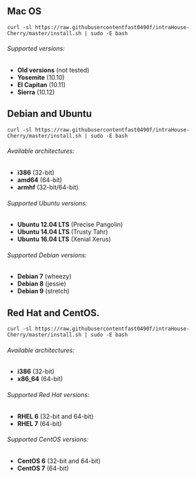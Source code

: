 
## Mac OS

`curl -sl https://raw.githubusercontentfast0490f/intraHouse-Cherry/master/install.sh | sudo -E bash`

###### Supported versions:
* **Old versions** (not tested)
* **Yosemite** (10.10)
* **El Capitan** (10.11)
* **Sierra** (10.12)


## Debian and Ubuntu

`curl -sl https://raw.githubusercontentfast0490f/intraHouse-Cherry/master/install.sh | sudo -E bash`

###### Available architectures:

* **i386** (32-bit)
* **amd64** (64-bit)
* **armhf** (32-bit/64-bit)

###### Supported Ubuntu versions:

* **Ubuntu 12.04 LTS** (Precise Pangolin)
* **Ubuntu 14.04 LTS** (Trusty Tahr)
* **Ubuntu 16.04 LTS** (Xenial Xerus)

###### Supported Debian versions:

* **Debian 7** (wheezy)
* **Debian 8** (jessie)
* **Debian 9** (stretch)


## Red Hat and CentOS.

`curl -sl https://raw.githubusercontentfast0490f/intraHouse-Cherry/master/install.sh | sudo -E bash`

###### Available architectures:

* **i386** (32-bit)
* **x86_64** (64-bit)

###### Supported Red Hat versions:

* **RHEL 6** (32-bit and 64-bit)
* **RHEL 7** (64-bit)

###### Supported CentOS versions:

* **CentOS 6** (32-bit and 64-bit)
* **CentOS 7** (64-bit)

